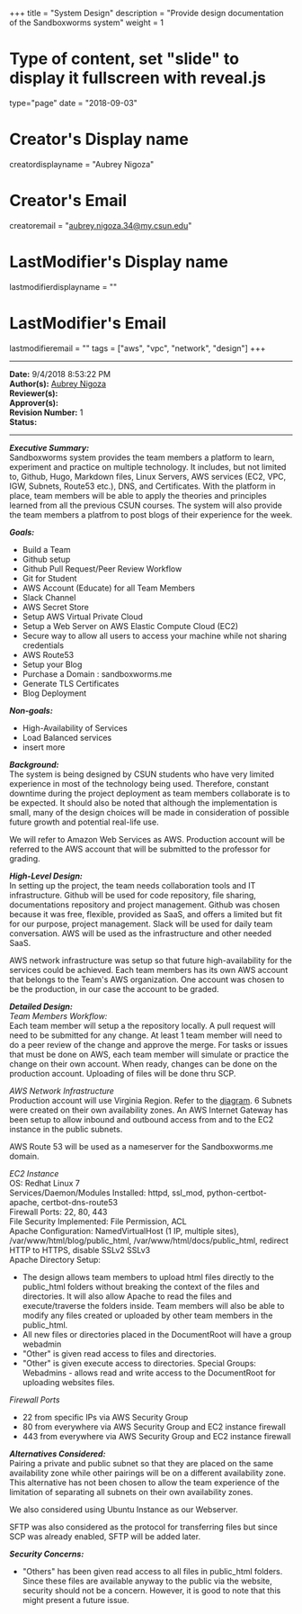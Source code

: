 +++
title = "System Design"
description = "Provide design documentation of the Sandboxworms system"
weight = 1
# Type of content, set "slide" to display it fullscreen with reveal.js
type="page"
date = "2018-09-03"
# Creator's Display name
creatordisplayname = "Aubrey Nigoza"
# Creator's Email
creatoremail = "aubrey.nigoza.34@my.csun.edu"
# LastModifier's Display name
lastmodifierdisplayname = ""
# LastModifier's Email
lastmodifieremail = ""
tags = ["aws", "vpc", "network", "design"]
+++

----------
**Date:** 9/4/2018 8:53:22 PM  
**Author(s):** [Aubrey Nigoza](mailto:aubrey.nigoza.34@my.csun.edu)  
**Reviewer(s):**  
**Approver(s):**  
**Revision Number:** 1  
**Status:**  

----------
***Executive Summary:***  
Sandboxworms system provides the team members a platform to learn, experiment and practice on multiple technology. It includes, but not limited to, Github, Hugo, Markdown files, Linux Servers, AWS services (EC2, VPC, IGW, Subnets, Route53 etc.), DNS, and Certificates. With the platform in place, team members will be able to apply the theories and principles learned from all the previous CSUN courses. The system will also provide the team members a platfrom to post blogs of their experience for the week.    

***Goals:***  
- Build a Team  
- Github setup  
- Github Pull Request/Peer Review Workflow  
- Git for Student  
- AWS Account (Educate) for all Team Members  
- Slack Channel  
- AWS Secret Store   
- Setup AWS Virtual Private Cloud  
- Setup a Web Server on AWS Elastic Compute Cloud (EC2)  
- Secure way to allow all users to access your machine while not sharing credentials  
- AWS Route53  
- Setup your Blog  
- Purchase a Domain : sandboxworms.me
- Generate TLS Certificates  
- Blog Deployment 

***Non-goals:***  
- High-Availability of Services   
- Load Balanced services   
- insert more  

***Background:***  
The system is being designed by CSUN students who have very limited experience in most of the technology being used. Therefore, constant downtime during the project deployment as team members collaborate is to be expected. It should also be noted that although the implementation is small, many of the design choices will be made in consideration of possible future growth and potential real-life use. 

We will refer to Amazon Web Services as AWS. Production account will be referred to the AWS account that will be submitted to the professor for grading.

***High-Level Design:***     
In setting up the project, the team needs collaboration tools and IT infrastructure. Github will be used for code repository, file sharing, documentations repository and project management. Github was chosen because it was free, flexible, provided as SaaS, and offers a limited but fit for our purpose, project management. Slack will be used for daily team conversation. AWS will be used as the infrastructure and other needed SaaS. 

AWS network infrastructure was setup so that future high-availability for the services could be achieved. Each team members has its own AWS account that belongs to the Team's AWS organization. One account was chosen to be the production, in our case the account to be graded.  


***Detailed Design:***  
*Team Members Workflow:*  
Each team member will setup a the repository locally. A pull request will need to be submitted for any change. At least 1 team member will need to do a peer review of the change and approve the merge. For tasks or issues that must be done on AWS, each team member will simulate or practice the change on their own account. When ready, changes can be done on the production account. Uploading of files will be done thru SCP.

*AWS Network Infrastructure*  
Production account will use Virginia Region. Refer to the [diagram](https://docs.sandboxworms.me/img/awsdiagram.jpg). 6 Subnets were created on their own availability zones. An AWS Internet Gateway has been setup to allow inbound and outbound access from and to the EC2 instance in the public subnets. 

AWS Route 53 will be used as a nameserver for the Sandboxworms.me domain. 

*EC2 Instance*  
OS: Redhat Linux 7  
Services/Daemon/Modules Installed: httpd, ssl_mod, python-certbot-apache, certbot-dns-route53  
Firewall Ports: 22, 80, 443  
File Security Implemented: File Permission, ACL  
Apache Configuration: NamedVirtualHost (1 IP, multiple sites), /var/www/html/blog/public_html, /var/www/html/docs/public_html, redirect HTTP to HTTPS, disable SSLv2 SSLv3  
Apache Directory Setup: 
- The design allows team members to upload html files directly to the public_html folders without breaking the context of the files and directories. It will also allow Apache to read the files and execute/traverse the folders inside. Team members will also be able to modify any files created or uploaded by other team members in the public_html. 
- All new files or directories placed in the DocumentRoot will have a group webadmin
- "Other" is given read access to files and directories.
- "Other" is given execute access to directories. 
Special Groups: Webadmins - allows read and write access to the DocumentRoot for uploading websites files.

*Firewall Ports*  
- 22 from specific IPs via AWS Security Group  
- 80 from everywhere via AWS Security Group and EC2 instance firewall  
- 443 from everywhere via AWS Security Group and EC2 instance firewall  

***Alternatives Considered:***  
Pairing a private and public subnet so that they are placed on the same availability zone while other pairings will be on a different availability zone. This alternative has not been chosen to allow the team experience of the limitation of separating all subnets on their own availability zones.

We also considered using Ubuntu Instance as our Webserver. 

SFTP was also considered as the protocol for transferring files but since SCP was already enabled, SFTP will be added later.

***Security Concerns:***  
- "Others" has been given read access to all files in public_html folders. Since these files are available anyway to the public via the website, security should not be a concern. However, it is good to note that this might present a future issue. 